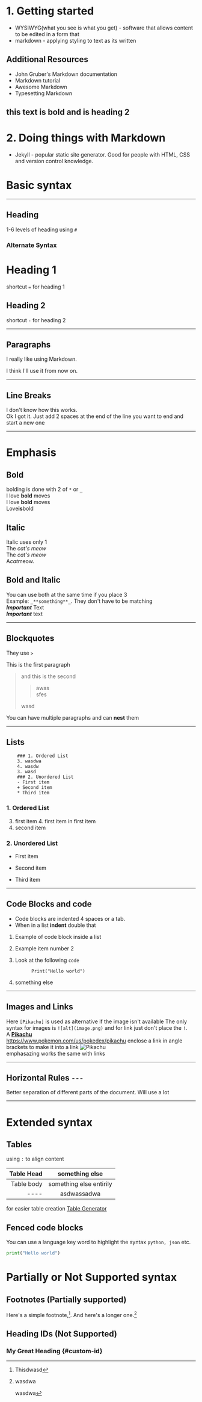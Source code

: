 # 1. Getting started 

* WYSIWYG(what you see is what you get) - software that allows content to be edited in a form that
* markdown - applying styling to text as its written

## Additional Resources
* John Gruber's Markdown documentation
* Markdown tutorial
* Awesome Markdown
* Typesetting Markdown

## **this text is bold and is heading 2**

# 2. Doing things with Markdown

* Jekyll - popular static site generator. Good for people with HTML, CSS and version control knowledge. 

# Basic syntax

---
## Heading
1-6 levels of heading using `#`

### **Alternate Syntax**
Heading 1
=
shortcut `=` for heading 1

Heading 2
-
shortcut `-` for heading 2

---
## Paragraphs
I really like using Markdown.

I think I'll use it from now on.

---
## Line Breaks
I don't know how this works.  
Ok I got it.
Just add 2 spaces at the end of the line you want to end and start a new one

---
# Emphasis

## Bold
bolding is done with 2 of `*` or `_`  
I love **bold** moves  
I love __bold__ moves  
Love**is**bold

## Italic
Italic uses only 1  
The *cat's meow*  
The _cat's meow_  
A*cat*meow.

## Bold and Italic
You can use both at the same time if you place 3  
Example: `_**something**_`. They don't have to be matching  
***Important*** Text  
__*Important*__ text

---
## Blockquotes
They use `>`

This is the first paragraph
> and this is the second 
> 
>> awas  
> sfes
> 
> wasd

You can have multiple paragraphs and can **nest** them

---
## Lists
        ### 1. Ordered List
        3. wasdwa
        4. wasdw
        3. wasd
        ### 2. Unordered List
        - First item
        + Second item
        * Third item

### 1. Ordered List
3. first item
   4. first item in first item
3. second item
### 2. Unordered List
- First item
+ Second item
* Third item

---
## Code Blocks and code
* Code blocks are indented 4 spaces or a tab.  
* When in a list **indent** double that

1. Example of code block inside a list
2. Example item number 2
3. Look at the following `code`

             Print("Hello world")
4. something else
        
---
## Images and Links

Here `[Pikachu]` is used as alternative if the image isn't available
The only syntax for images is `![alt](image.png)` and for link just don't place the `!`.  
A **[Pikachu](https://www.pokemon.com/us/pokedex/pikachu)**  
<https://www.pokemon.com/us/pokedex/pikachu> enclose a link in angle brackets to make it into a link
![Pikachu](pika.png)    
emphasazing works the same with links

---
## Horizontal Rules `---`

Better separation of different parts of the document.
Will use a lot

---
# Extended syntax

## Tables

using `:` to align content

|  Table Head |     something else      |
|------------:|:-----------------------:|
|  Table body | something else entirily |
|        ---- |       asdwassadwa       |

for easier table creation [Table Generator](https://www.tablesgenerator.com/markdown_tables)

## Fenced code blocks

You can use a language key word to highlight the syntax `python, json` etc.
```python
print("Hello world")
```

# Partially or Not Supported syntax

## Footnotes (Partially supported)

Here's a simple footnote,[^1]. And here's a longer one.[^bignote]

[^1]: Thisdwasd


[^bignote]: wasdwa

    wasdwa


## Heading IDs (Not Supported)

### My Great Heading {#custom-id}

